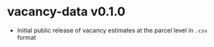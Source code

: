 # vacancy-data v0.1.0

* Initial public release of vacancy estimates at the parcel level in `.csv` format
